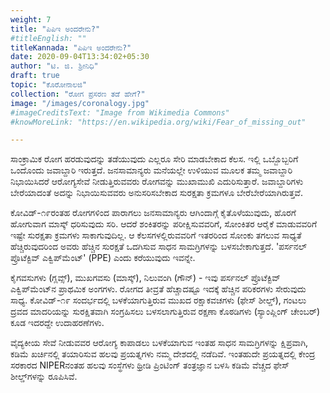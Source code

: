 ```yaml
---
weight: 7
title: "ಪಿಪಿಇ ಅಂದರೇನು?"
#titleEnglish: ""
titleKannada: "ಪಿಪಿಇ ಅಂದರೇನು?"
date: 2020-09-04T13:34:02+05:30
author: "ಟಿ. ಜಿ. ಶ್ರೀನಿಧಿ"
draft: true
topic: "ಕೊರೋನಾಲಜಿ"
collection: "ರೋಗ ಪ್ರಸರಣ ತಡೆ ಹೇಗೆ?"
image: "/images/coronalogy.jpg"
#imageCreditsText: "Image from Wikimedia Commons"
#knowMoreLink: "https://en.wikipedia.org/wiki/Fear_of_missing_out"

---
```


ಸಾಂಕ್ರಾಮಿಕ ರೋಗ ಹರಡುವುದನ್ನು ತಡೆಯುವುದು ಎಲ್ಲರೂ ಸೇರಿ ಮಾಡಬೇಕಾದ ಕೆಲಸ. ಇಲ್ಲಿ ಒಬ್ಬೊಬ್ಬರಿಗೆ ಒಂದೊಂದು ಜವಾಬ್ದಾರಿ ಇರುತ್ತದೆ. ಜನಸಾಮಾನ್ಯರು ಮನೆಯಲ್ಲೇ ಉಳಿಯುವ ಮೂಲಕ ತಮ್ಮ ಜವಾಬ್ದಾರಿ ನಿಭಾಯಿಸಿದರೆ ಆರೋಗ್ಯಸೇವೆ ನೀಡುತ್ತಿರುವವರು ರೋಗವನ್ನು ಮುಖಾಮುಖಿ ಎದುರಿಸುತ್ತಾರೆ. ಜವಾಬ್ದಾರಿಗಳು ಬೇರೆಯಾದಂತೆ ಅದನ್ನು ನಿಭಾಯಿಸುವವರು ಅನುಸರಿಸಬೇಕಾದ ಸುರಕ್ಷತಾ ಕ್ರಮಗಳೂ ಬೇರೆಬೇರೆಯಾಗಿರುತ್ತವೆ. 

ಕೋವಿಡ್-೧೯ರಂತಹ ರೋಗಗಳಿಂದ ಪಾರಾಗಲು ಜನಸಾಮಾನ್ಯರು ಆಗಿಂದಾಗ್ಗೆ ಕೈತೊಳೆಯುವುದು, ಹೊರಗೆ ಹೋಗುವಾಗ ಮಾಸ್ಕ್ ಧರಿಸುವುದು ಸರಿ. ಆದರೆ ಶಂಕಿತರನ್ನು ಪರೀಕ್ಷಿಸುವವರಿಗೆ, ಸೋಂಕಿತರ ಆರೈಕೆ ಮಾಡುವವರಿಗೆ ಇಷ್ಟೇ ಸುರಕ್ಷತಾ ಕ್ರಮಗಳು ಸಾಕಾಗುವುದಿಲ್ಲ. ಆ ಕೆಲಸಗಳಲ್ಲಿರುವವರಿಗೆ ಇತರರಿಂದ ಸೋಂಕು ತಗಲುವ ಸಾಧ್ಯತೆ ಹೆಚ್ಚಿರುವುದರಿಂದ ಅವರು ಹೆಚ್ಚಿನ ಸುರಕ್ಷತೆ ಒದಗಿಸುವ ಸಾಧನ ಸಾಮಗ್ರಿಗಳನ್ನು ಬಳಸಬೇಕಾಗುತ್ತದೆ. 'ಪರ್ಸನಲ್ ಪ್ರೊಟೆಕ್ಟಿವ್ ಎಕ್ವಿಪ್‌ಮೆಂಟ್' (PPE) ಎಂದು ಕರೆಯುವುದು ಇವನ್ನೇ.

ಕೈಗವಸುಗಳು (ಗ್ಲವ್ಸ್), ಮುಖಗವಸು (ಮಾಸ್ಕ್), ನಿಲುವಂಗಿ (ಗೌನ್) - ಇವು ಪರ್ಸನಲ್ ಪ್ರೊಟೆಕ್ಟಿವ್ ಎಕ್ವಿಪ್‌ಮೆಂಟ್‌ನ ಪ್ರಾಥಮಿಕ ಅಂಗಗಳು. ರೋಗದ ತೀವ್ರತೆ ಹೆಚ್ಚಾದಷ್ಟೂ ಇದಕ್ಕೆ ಹೆಚ್ಚಿನ ಪರಿಕರಗಳು ಸೇರುವುದು ಸಾಧ್ಯ. ಕೋವಿಡ್-೧೯ ಸಂದರ್ಭದಲ್ಲಿ ಬಳಕೆಯಾಗುತ್ತಿರುವ ಮುಖದ ರಕ್ಷಾಕವಚಗಳು (ಫೇಸ್ ಶೀಲ್ಡ್), ಗಂಟಲು ದ್ರವದ ಮಾದರಿಯನ್ನು ಸುರಕ್ಷಿತವಾಗಿ ಸಂಗ್ರಹಿಸಲು ಬಳಸಲಾಗುತ್ತಿರುವ ರಕ್ಷಣಾ ಕೊಠಡಿಗಳು (ಸ್ಯಾಂಪ್ಲಿಂಗ್ ಚೇಂಬರ್) ಕೂಡ ಇದರದ್ದೇ ಉದಾಹರಣೆಗಳು. 

ವೈದ್ಯಕೀಯ ಸೇವೆ ನೀಡುವವರ ಆರೋಗ್ಯ ಕಾಪಾಡಲು ಬಳಕೆಯಾಗುವ ಇಂತಹ ಸಾಧನ ಸಾಮಗ್ರಿಗಳನ್ನು ಕ್ಷಿಪ್ರವಾಗಿ, ಕಡಿಮೆ ಖರ್ಚಿನಲ್ಲಿ ತಯಾರಿಸುವ ಹಲವು ಪ್ರಯತ್ನಗಳು ನಮ್ಮ ದೇಶದಲ್ಲಿ ನಡೆದಿವೆ. ಇಂತಹುದೇ ಪ್ರಯತ್ನದಲ್ಲಿ ಕೇಂದ್ರ ಸರಕಾರದ NIPERನಂತಹ ಹಲವು ಸಂಸ್ಥೆಗಳು ಥ್ರೀಡಿ ಪ್ರಿಂಟಿಂಗ್ ತಂತ್ರಜ್ಞಾನ ಬಳಸಿ ಕಡಿಮೆ ವೆಚ್ಚದ ಫೇಸ್ ಶೀಲ್ಡ್‌ಗಳನ್ನು ರೂಪಿಸಿವೆ.
